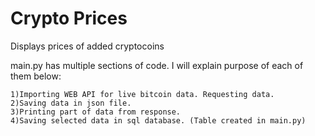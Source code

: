 # Crypto Prices
 Displays prices of added cryptocoins 


 main.py has multiple sections of code. I will explain purpose of each of them below:

	1)Importing WEB API for live bitcoin data. Requesting data.
	2)Saving data in json file.
	3)Printing part of data from response.
	4)Saving selected data in sql database. (Table created in main.py)